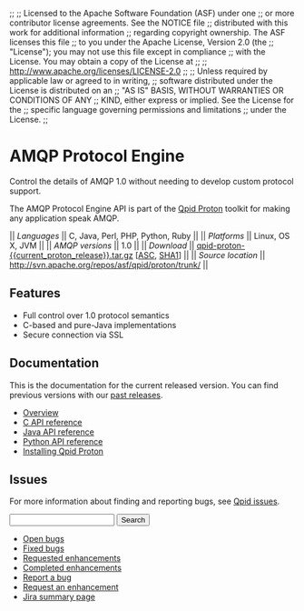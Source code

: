 ;;
;; Licensed to the Apache Software Foundation (ASF) under one
;; or more contributor license agreements.  See the NOTICE file
;; distributed with this work for additional information
;; regarding copyright ownership.  The ASF licenses this file
;; to you under the Apache License, Version 2.0 (the
;; "License"); you may not use this file except in compliance
;; with the License.  You may obtain a copy of the License at
;; 
;;   http://www.apache.org/licenses/LICENSE-2.0
;; 
;; Unless required by applicable law or agreed to in writing,
;; software distributed under the License is distributed on an
;; "AS IS" BASIS, WITHOUT WARRANTIES OR CONDITIONS OF ANY
;; KIND, either express or implied.  See the License for the
;; specific language governing permissions and limitations
;; under the License.
;;

# AMQP Protocol Engine

Control the details of AMQP 1.0 without needing to develop custom
protocol support.

The AMQP Protocol Engine API is part of the
[Qpid Proton]({{site_url}}/proton/index.html) toolkit for making any
application speak AMQP.

  || *Languages* || C, Java, Perl, PHP, Python, Ruby ||
  || *Platforms* || Linux, OS X, JVM ||
  || *AMQP versions* || 1.0 ||
  || *Download* || [qpid-proton-{{current_proton_release}}.tar.gz](http://www.apache.org/dyn/closer.cgi/qpid/proton/{{current_proton_release}}/qpid-proton-{{current_proton_release}}.tar.gz) \[[ASC](http://www.apache.org/dist/qpid/proton/{{current_proton_release}}/qpid-proton-{{current_proton_release}}.tar.gz.asc), [SHA1](http://www.apache.org/dist/qpid/proton/{{current_proton_release}}/SHA1SUM)] ||
  || *Source location* ||  <http://svn.apache.org/repos/asf/qpid/proton/trunk/> ||

## Features

<div class="two-column" markdown="1">

 - Full control over 1.0 protocol semantics
 - C-based and pure-Java implementations
 - Secure connection via SSL

</div>

## Documentation

This is the documentation for the current released version.  You can
find previous versions with our
[past releases]({{site_url}}/releases/index.html#past-releases).

<div class="two-column" markdown="1">

 - [Overview](https://cwiki.apache.org/confluence/display/qpid/protocol+engines)
 - [C API reference]({{current_proton_release_url}}/protocol-engine/c/api/files.html)
 - [Java API reference]({{current_proton_release_url}}/protocol-engine/java/api/index.html)
 - [Python API reference]({{current_proton_release_url}}/protocol-engine/python/api/index.html)
 - [Installing Qpid Proton](http://svn.apache.org/repos/asf/qpid/proton/tags/{{current_proton_release}}/README)

</div>

## Issues

For more information about finding and reporting bugs, see
[Qpid issues]({{site_url}}/issues.html).

<div class="indent">
  <form id="jira-search-form">
    <input type="hidden" name="jql" value="project = PROTON and text ~ '{}' order by updatedDate desc"/>
    <input type="text" name="text"/>
    <button type="submit">Search</button>
  </form>
</div>

<div class="two-column" markdown="1">

 - [Open bugs](http://issues.apache.org/jira/issues/?jql=resolution+%3D+EMPTY+and+issuetype+%3D+%22Bug%22+and+project+%3D+%22PROTON%22)
 - [Fixed bugs](http://issues.apache.org/jira/issues/?jql=resolution+%3D+%22Fixed%22+and+issuetype+%3D+%22Bug%22+and+project+%3D+%22PROTON%22)
 - [Requested enhancements](http://issues.apache.org/jira/issues/?jql=resolution+%3D+EMPTY+and+issuetype+in+%28%22New+Feature%22%2C+%22Improvement%22%29+and+project+%3D+%22PROTON%22)
 - [Completed enhancements](http://issues.apache.org/jira/issues/?jql=resolution+%3D+%22Fixed%22+and+issuetype+in+%28%22New+Feature%22%2C+%22Improvement%22%29+and+project+%3D+%22PROTON%22)
 - [Report a bug](http://issues.apache.org/jira/secure/CreateIssueDetails!init.jspa?pid=12313720&issuetype=1&priority=3&summary=[Enter%20a%20brief%20description])
 - [Request an enhancement](http://issues.apache.org/jira/secure/CreateIssueDetails!init.jspa?pid=12313720&issuetype=4&priority=3&summary=[Enter%20a%20brief%20description])
 - [Jira summary page](http://issues.apache.org/jira/browse/PROTON)

</div>
